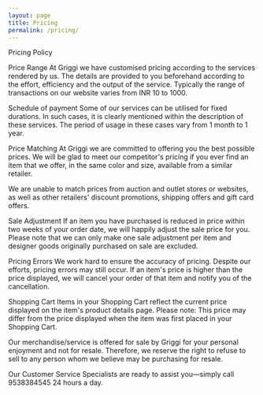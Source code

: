 ```yaml
---
layout: page
title: Pricing
permalink: /pricing/
---
```


Pricing Policy



Price Range
At Griggi we have customised pricing according to the services rendered by us. The details are provided to you beforehand according to the effort, efficiency and the output of the service. Typically the range of transactions on our website varies from INR 10 to 1000. 

Schedule of payment
Some of our services can be utilised for fixed durations. In such cases, it is clearly mentioned within the description of these services. The period of usage in these cases vary from 1 month to 1 year. 

Price Matching
At Griggi we are committed to offering you the best possible prices. We will be glad to meet our competitor's pricing if you ever find an item that we offer, in the same color and size, available from a similar retailer.

We are unable to match prices from auction and outlet stores or websites, as well as other retailers' discount promotions, shipping offers and gift card offers.

Sale Adjustment
If an item you have purchased is reduced in price within two weeks of your order date, we will happily adjust the sale price for you. Please note that we can only make one sale adjustment per item and designer goods originally purchased on sale are excluded.

Pricing Errors
We work hard to ensure the accuracy of pricing. Despite our efforts, pricing errors may still occur. If an item's price is higher than the price displayed, we will cancel your order of that item and notify you of the cancellation.

Shopping Cart
Items in your Shopping Cart reflect the current price displayed on the item's product details page. Please note: This price may differ from the price displayed when the item was first placed in your Shopping Cart.

Our merchandise/service is offered for sale by Griggi for your personal enjoyment and not for resale. Therefore, we reserve the right to refuse to sell to any person whom we believe may be purchasing for resale.

Our Customer Service Specialists are ready to assist you—simply call 9538384545 24 hours a day.


